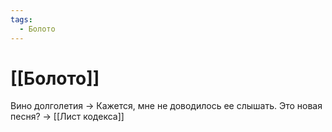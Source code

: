 ```yaml
---
tags:
  - Болото
---
```

# [[Болото]]
Вино долголетия -> Кажется, мне не доводилось ее слышать. Это новая песня? -> [[Лист кодекса]]
